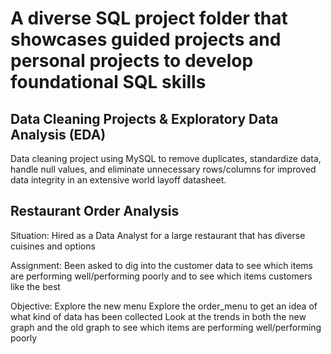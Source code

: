 # A diverse SQL project folder that showcases guided projects and personal projects to develop foundational SQL skills
## Data Cleaning Projects & Exploratory Data Analysis (EDA)
Data cleaning project using MySQL to remove duplicates, standardize data, handle null values, and eliminate unnecessary rows/columns for improved data integrity in an extensive world layoff datasheet.

## Restaurant Order Analysis
Situation: Hired as a Data Analyst for a large restaurant that has diverse cuisines and options

Assignment: Been asked to dig into the customer data to see which items are performing well/performing poorly and to see which items customers like the best

Objective: Explore the new menu Explore the order_menu to get an idea of what kind of data has been collected Look at the trends in both the new graph and the old graph to see which items are performing well/performing poorly

